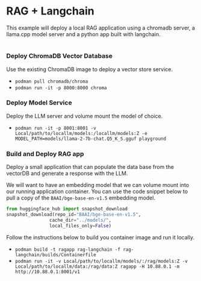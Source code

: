 # RAG + Langchain

This example will deploy a local RAG application using a chromadb server, a llama.cpp model server and a python app built with langchain.  
 
#

### Deploy ChromaDB Vector Database 
Use the existing ChromaDB image to deploy a vector store service.

* `podman pull chromadb/chroma`
* `podman run -it -p 8000:8000 chroma`

### Deploy Model Service 

Deploy the LLM server and volume mount the model of choice.
* `podman run -it -p 8001:8001 -v Local/path/to/locallm/models:/locallm/models:Z -e MODEL_PATH=models/llama-2-7b-chat.Q5_K_S.gguf playground`

### Build and Deploy RAG app
Deploy a small application that can populate the data base from the vectorDB and generate a response with the LLM.

We will want to have an embedding model that we can volume mount into our running application container. You can use the code snippet below to pull a copy of the `BAAI/bge-base-en-v1.5` embedding model. 


```python 
from huggingface_hub import snapshot_download
snapshot_download(repo_id="BAAI/bge-base-en-v1.5",
                cache_dir="../models/",
                local_files_only=False)
```

Follow the instructions below to build you container image and run it locally. 

* `podman build -t ragapp rag-langchain -f rag-langchain/builds/Containerfile`
* `podman run -it -v Local/path/to/locallm/models/:/rag/models:Z -v Local/path/to/locallm/data:/rag/data:Z ragapp -H 10.88.0.1 -m http://10.88.0.1:8001/v1`

